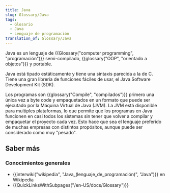 ```yaml
---
title: Java
slug: Glossary/Java
tags:
  - Glosario
  - Java
  - Lenguaje de programación
translation_of: Glossary/Java
---
```


Java es un lenguaje de {{Glossary("computer programming", "programación")}} semi-compilado, {{glossary("OOP", "orientado a objetos")}} y portable.

Java está tipado estáticamente y tiene una sintaxis parecida a la de C. Tiene una gran librería de funciones fáciles de usar, el Java Software Development Kit (SDK).

Los programas son {{glossary("Compile", "compilados")}} primero una única vez a byte code y empaquetados en un formato que puede ser ejecutado por la Máquina Virtual de Java (JVM). La JVM está disponible para multiples plataformas, lo que permite que los programas en Java funcionen en casi todos los sistemas sin tener que volver a compilar y empaquetar el proyecto cada vez. Esto hace que sea el lenguaje preferido de muchas empresas con distintos propósitos, aunque puede ser considerado como muy "pesado".

## Saber más

### Conocimientos generales

- {{interwiki("wikipedia", "Java_(lenguaje_de_programación)", "Java")}} en Wikipedia
- {{QuickLinksWithSubpages("/en-US/docs/Glossary")}}
